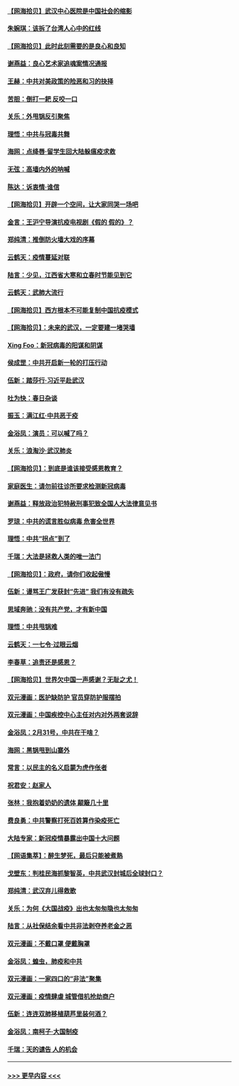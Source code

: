 #### [【网海拾贝】武汉中心医院是中国社会的缩影](../pages/nsc993/n11946574.md?t=03180831) 
#### [朱婉琪：该拆了台湾人心中的红线](../pages/nsc993/n11946959.md?t=03180831) 
#### [【网海拾贝】此时此刻需要的是良心和良知](../pages/nsc993/n11945471.md?t=03180831) 
#### [谢燕益：良心艺术家追魂案情况通报](../pages/nsc993/n11945327.md?t=03180831) 
#### [王赫：中共对美政策的险恶和习的抉择](../pages/nsc993/n11944942.md?t=03180831) 
#### [苦胆：倒打一耙 反咬一口](../pages/nsc993/n11944542.md?t=03180831) 
#### [关乐：外甩锅反引聚焦](../pages/nsc993/n11944211.md?t=03180831) 
#### [理悟：中共与冠毒共舞](../pages/nsc993/n11944197.md?t=03180831) 
#### [海网：点绛唇‧留学生回大陆躲瘟疫求救](../pages/nsc993/n11944043.md?t=03180831) 
#### [无弦：高墙内外的呐喊](../pages/nsc993/n11943684.md?t=03180831) 
#### [陈达：诉衷情·谁信](../pages/nsc993/n11942899.md?t=03180831) 
#### [【网海拾贝】开辟一个空间，让大家同哭一场吧](../pages/nsc993/n11942165.md?t=03180831) 
#### [金言：王沪宁导演抗疫电视剧《假的 假的》？](../pages/nsc993/n11941510.md?t=03180831) 
#### [郑纯清：推倒防火墙大戏的序幕](../pages/nsc993/n11940838.md?t=03180831) 
#### [云鹤天：疫情蔓延对联](../pages/nsc993/n11940579.md?t=03180831) 
#### [陆言：少见，江西省大寒和立春时节能见到它](../pages/nsc993/n11939983.md?t=03180831) 
#### [云鹤天：武肺大流行](../pages/nsc993/n11939902.md?t=03180831) 
#### [【网海拾贝】西方根本不可能复制中国抗疫模式](../pages/nsc993/n11939725.md?t=03180831) 
#### [【网海拾贝】：未来的武汉，一定要建一堵哭墙](../pages/nsc993/n11938684.md?t=03180831) 
#### [Xing Foo：新冠病毒的阳谋和阴谋](../pages/nsc993/n11936086.md?t=03180831) 
#### [侯成罡：中共开启新一轮的打压行动](../pages/nsc993/n11935730.md?t=03180831) 
#### [伍新：踏莎行‧习近平赴武汉](../pages/nsc993/n11935157.md?t=03180831) 
#### [吐为快：春日杂谈](../pages/nsc993/n11934776.md?t=03180831) 
#### [振玉：满江红‧中共恶于疫](../pages/nsc993/n11934647.md?t=03180831) 
#### [金浴凤：演员：可以喊了吗？](../pages/nsc993/n11934602.md?t=03180831) 
#### [关乐：浪淘沙·武汉肺炎](../pages/nsc993/n11931792.md?t=03180831) 
#### [【网海拾贝】：到底是谁该接受感恩教育？](../pages/nsc993/n11931552.md?t=03180831) 
#### [家庭医生：请勿前往诊所要求检测新冠病毒](../pages/nsc993/n11929190.md?t=03180831) 
#### [谢燕益：释放政治犯特赦刑事犯致全国人大法律意见书](../pages/nsc993/n11928978.md?t=03180831) 
#### [罗琼：中共的谎言胜似病毒 危害全世界](../pages/nsc993/n11922636.md?t=03180831) 
#### [理悟：中共“拐点”到了](../pages/nsc993/n11928496.md?t=03180831) 
#### [千瑞：大法是拯救人类的唯一法门](../pages/nsc993/n11927637.md?t=03180831) 
#### [【网海拾贝】：政府，请你们收起傲慢](../pages/nsc993/n11926932.md?t=03180831) 
#### [伍新：谩骂王广发获封“先进” 我们有没有疏失](../pages/nsc993/n11926101.md?t=03180831) 
#### [思域奔驰：没有共产党，才有新中国](../pages/nsc993/n11926058.md?t=03180831) 
#### [理悟：中共甩锅难](../pages/nsc993/n11925355.md?t=03180831) 
#### [云鹤天：一七令·过眼云烟](../pages/nsc993/n11925284.md?t=03180831) 
#### [李春草：追责还是感恩？](../pages/nsc993/n11925274.md?t=03180831) 
#### [【网海拾贝】世界欠中国一声感谢？无耻之尤！](../pages/nsc993/n11925239.md?t=03180831) 
#### [双元漫画：医护缺防护 官员穿防护服摆拍](../pages/nsc993/n11923899.md?t=03180831) 
#### [双元漫画：中国疾控中心主任对内对外两套说辞](../pages/nsc993/n11921994.md?t=03180831) 
#### [金浴凤：2月31号，中共在干啥？](../pages/nsc993/n11922706.md?t=03180831) 
#### [海网：黑锅甩到山寨外](../pages/nsc993/n11922688.md?t=03180831) 
#### [常言：以民主的名义启蒙为虎作伥者](../pages/nsc993/n11922217.md?t=03180831) 
#### [祝君安：赵家人](../pages/nsc993/n11922209.md?t=03180831) 
#### [张林：我抱着奶奶的遗体 颠簸几十里](../pages/nsc993/n11920945.md?t=03180831) 
#### [费良勇：中共警察打死百姓算作染疫死亡](../pages/nsc993/n11919264.md?t=03180831) 
#### [大陆专家：新冠疫情暴露出中国十大问题](../pages/nsc993/n11919187.md?t=03180831) 
#### [【网语集萃】：醉生梦死，最后只能被煮熟](../pages/nsc993/n11918994.md?t=03180831) 
#### [戈壁东：判桂民海抓黎智英，中共武汉封城后全球封口？](../pages/nsc993/n11917982.md?t=03180831) 
#### [郑纯清：武汉弃儿得救歌](../pages/nsc993/n11917881.md?t=03180831) 
#### [关乐：为何《大国战疫》出也太匆匆隐也太匆匆](../pages/nsc993/n11917792.md?t=03180831) 
#### [陆言：从社保结余看中共非法剥夺养老金之恶](../pages/nsc993/n11917084.md?t=03180831) 
#### [双元漫画：不戴口罩 便戴胸罩](../pages/nsc993/n11916447.md?t=03180831) 
#### [金浴凤：蝗虫，肺疫和中共](../pages/nsc993/n11916904.md?t=03180831) 
#### [双元漫画：一家四口的“非法”聚集](../pages/nsc993/n11916378.md?t=03180831) 
#### [双元漫画：疫情肆虐 城管借机抢劫商户](../pages/nsc993/n11916310.md?t=03180831) 
#### [伍新：连连双肺移植葫芦里装何酒？](../pages/nsc993/n11913667.md?t=03180831) 
#### [金浴凤：南柯子·大国制疫](../pages/nsc993/n11913657.md?t=03180831) 
#### [千瑞：天的谴告  人的机会](../pages/nsc993/n11913309.md?t=03180831) 

----
#### [ >>> 更早内容 <<< ](../indexes/nsc993-earlier.md)
